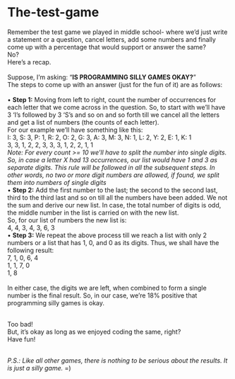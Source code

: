 # The-test-game
Remember the test game we played in middle school- where we’d just write a statement or a question, cancel letters, add some numbers and finally come up with a percentage that would support or answer the same?</br>
No?</br>
Here’s a recap.</br></br>
Suppose, I’m asking: “**IS PROGRAMMING SILLY GAMES OKAY?**”</br>
The steps to come up with an answer (just for the fun of it) are as follows:</br></br>
•	**Step 1:** Moving from left to right, count the number of occurrences for each letter that we come across in the question. 
So, to start with we’ll have 3 ‘I’s followed by 3 ‘S’s and so on and so forth till we cancel all the letters and get a list of numbers (the counts of each letter). </br>
For our example we’ll have something like this:</br>
	  I: 3, S: 3, P: 1, R: 2, O: 2, G: 3, A: 3, M: 3, N: 1, L: 2, Y: 2, E: 1, K: 1</br>
	  3, 3, 1, 2, 2, 3, 3, 3, 1, 2, 2, 1, 1</br>
*Note: For every count >= 10 we’ll have to split the number into single digits. So, in case a letter X had 13 occurrences, our list would have 1 and 3 as separate digits. This rule will be followed in all the subsequent steps. In other words, no two or more digit numbers are allowed, if found, we split them into numbers of single digits* </br>
•	**Step 2:** Add the first number to the last; the second to the second last, third to the third last and so on till all the numbers have been added. We not the sum and derive our new list. In case, the total number of digits is odd, the middle number in the list is carried on with the new list. </br>
So, for our list of numbers the new list is: </br>
	  4, 4, 3, 4, 3, 6, 3</br>
•	**Step 3:** We repeat the above process till we reach a list with only 2 numbers or a list that has 1, 0, and 0 as its digits.
Thus, we shall have the following result:</br>
    7, 1, 0, 6, 4</br>
    1, 1, 7, 0</br>
    1, 8</br></br>
In either case, the digits we are left, when combined to form a single number is the final result. So, in our case, we’re 18% positive that programming silly games is okay.</br></br>

Too bad!</br>
But, it’s okay as long as we enjoyed coding the same, right? </br>
Have fun!</br></br>

*P.S.: Like all other games, there is nothing to be serious about the results. It is just a silly game.* =)
